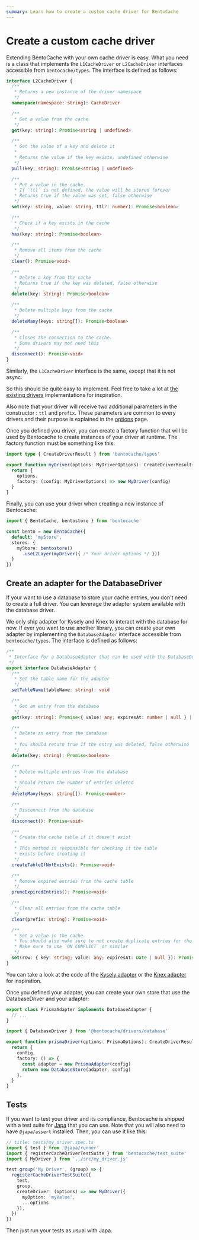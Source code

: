 ```yaml
---
summary: Learn how to create a custom cache driver for BentoCache
---
```


# Create a custom cache driver

Extending BentoCache with your own cache driver is easy. What you need is a class that implements the `L1CacheDriver` or `L2CacheDriver` interfaces accessible from `bentocache/types`. The interface is defined as follows:

```ts
interface L2CacheDriver {
  /**
   * Returns a new instance of the driver namespace
   */
  namespace(namespace: string): CacheDriver

  /**
   * Get a value from the cache
   */
  get(key: string): Promise<string | undefined>

  /**
   * Get the value of a key and delete it
   *
   * Returns the value if the key exists, undefined otherwise
   */
  pull(key: string): Promise<string | undefined>

  /**
   * Put a value in the cache.
   * If `ttl` is not defined, the value will be stored forever
   * Returns true if the value was set, false otherwise
   */
  set(key: string, value: string, ttl?: number): Promise<boolean>

  /**
   * Check if a key exists in the cache
   */
  has(key: string): Promise<boolean>

  /**
   * Remove all items from the cache
   */
  clear(): Promise<void>

  /**
   * Delete a key from the cache
   * Returns true if the key was deleted, false otherwise
   */
  delete(key: string): Promise<boolean>

  /**
   * Delete multiple keys from the cache
   */
  deleteMany(keys: string[]): Promise<boolean>

  /**
   * Closes the connection to the cache.
   * Some drivers may not need this
   */
  disconnect(): Promise<void>
}
```

Similarly, the `L1CacheDriver` interface is the same, except that it is not async. 

So this should be quite easy to implement. Feel free to take a lot at [the existing drivers](https://github.com/Julien-R44/bentocache/tree/main/packages/bentocache/src/drivers) implementations for inspiration. 

Also note that your driver will receive two additional parameters in the constructor : `ttl` and `prefix`. These parameters are common to every drivers and their purpose is explained in the [options](../options.md) page.

Once you defined you driver, you can create a factory function that will be used by Bentocache to create instances of your driver at runtime. The factory function must be something like this:

```ts
import type { CreateDriverResult } from 'bentocache/types'

export function myDriver(options: MyDriverOptions): CreateDriverResult<MyDriver> {
  return {
    options,
    factory: (config: MyDriverOptions) => new MyDriver(config)
  }
}
```

Finally, you can use your driver when creating a new instance of Bentocache:

```ts
import { BentoCache, bentostore } from 'bentocache'

const bento = new BentoCache({
  default: 'myStore',
  stores: {
    myStore: bentostore()
      .useL2Layer(myDriver({ /* Your driver options */ }))
  }
})
```

## Create an adapter for the DatabaseDriver

If your want to use a database to store your cache entries, you don't need to create a full driver. You can leverage the adapter system available with the database driver.

We only ship adapter for Kysely and Knex to interact with the database for now. If ever you want to use another library, you can create your own adapter by implementing the `DatabaseAdapter` interface accessible from `bentocache/types`. The interface is defined as follows:

```ts
/**
 * Interface for a DatabaseAdapter that can be used with the DatabaseDriver
 */
export interface DatabaseAdapter {
  /**
   * Set the table name for the adapter
   */
  setTableName(tableName: string): void

  /**
   * Get an entry from the database
   */
  get(key: string): Promise<{ value: any; expiresAt: number | null } | undefined>

  /**
   * Delete an entry from the database
   *
   * You should return true if the entry was deleted, false otherwise
   */
  delete(key: string): Promise<boolean>

  /**
   * Delete multiple entries from the database
   *
   * Should return the number of entries deleted
   */
  deleteMany(keys: string[]): Promise<number>

  /**
   * Disconnect from the database
   */
  disconnect(): Promise<void>

  /**
   * Create the cache table if it doesn't exist
   *
   * This method is responsible for checking it the table
   * exists before creating it
   */
  createTableIfNotExists(): Promise<void>

  /**
   * Remove expired entries from the cache table
   */
  pruneExpiredEntries(): Promise<void>

  /**
   * Clear all entries from the cache table
   */
  clear(prefix: string): Promise<void>

  /**
   * Set a value in the cache
   * You should also make sure to not create duplicate entries for the same key.
   * Make sure to use `ON CONFLICT` or similar
   */
  set(row: { key: string; value: any; expiresAt: Date | null }): Promise<void>
}
```

You can take a look at the code of the [Kysely adapter](https://github.com/Julien-R44/bentocache/blob/main/packages/bentocache/src/drivers/database/adapters/kysely.ts) or the [Knex adapter](https://github.com/Julien-R44/bentocache/blob/main/packages/bentocache/src/drivers/database/adapters/knex.ts) for inspiration.

Once you defined your adapter, you can create your own store that use the DatabaseDriver and your adapter:

```ts
export class PrismaAdapter implements DatabaseAdapter {
  // ...
}

import { DatabaseDriver } from '@bentocache/drivers/database'

export function prismaDriver(options: PrismaOptions): CreateDriverResult<DatabaseDriver> {
  return {
    config,
    factory: () => {
      const adapter = new PrismaAdapter(config)
      return new DatabaseStore(adapter, config)
    },
  }
}
```
## Tests

If you want to test your driver and its compliance, Bentocache is shipped with a test suite for [Japa](https://japa.dev/docs) that you can use. Note that you will also need to have `@japa/assert` installed. Then, you can use it like this:

```ts
// title: tests/my_driver.spec.ts
import { test } from '@japa/runner'
import { registerCacheDriverTestSuite } from 'bentocache/test_suite'
import { MyDriver } from '../src/my_driver.js'

test.group('My Driver', (group) => {
  registerCacheDriverTestSuite({
    test,
    group,
    createDriver: (options) => new MyDriver({
      myOption: 'myValue',
      ...options
    }),
  })
})
```

Then just run your tests as usual with Japa.
